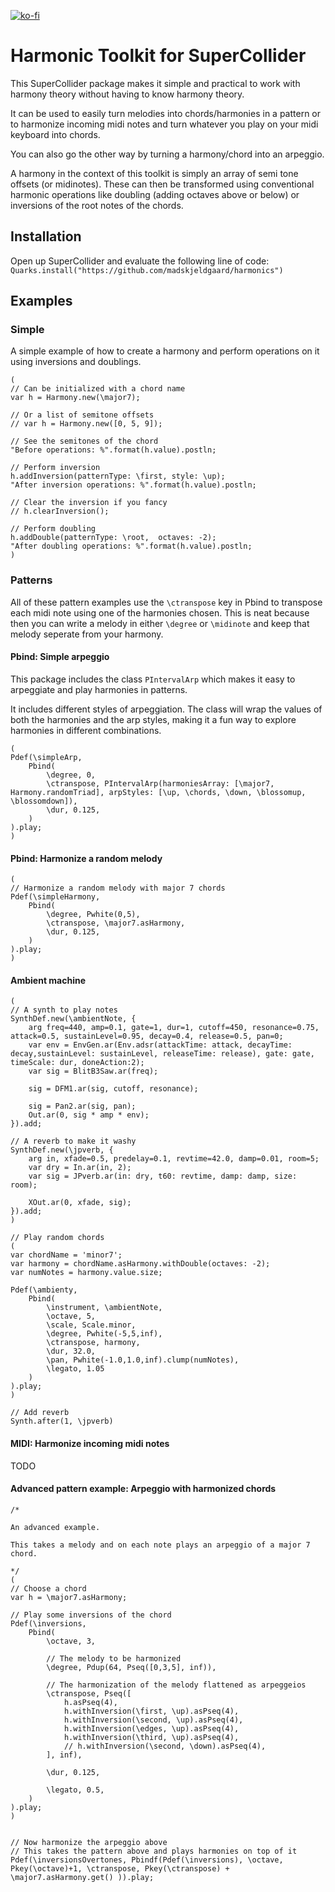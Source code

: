 [![ko-fi](https://ko-fi.com/img/githubbutton_sm.svg)](https://ko-fi.com/X8X6RXV10)

# Harmonic Toolkit for SuperCollider

This SuperCollider package makes it simple and practical to work with harmony theory without having to know harmony theory.

It can be used to easily turn melodies into chords/harmonies in a pattern or to harmonize incoming midi notes and turn whatever you play on your midi keyboard into chords. 

You can also go the other way by turning a harmony/chord into an arpeggio.

A harmony in the context of this toolkit is simply an array of semi tone offsets (or midinotes). These can then be transformed using conventional harmonic operations like doubling (adding octaves above or below) or inversions of the root notes of the chords. 

## Installation

Open up SuperCollider and evaluate the following line of code:
`Quarks.install("https://github.com/madskjeldgaard/harmonics")`

## Examples

### Simple

A simple example of how to create a harmony and perform operations on it using inversions and doublings.

```supercollider
(
// Can be initialized with a chord name
var h = Harmony.new(\major7);

// Or a list of semitone offsets
// var h = Harmony.new([0, 5, 9]);

// See the semitones of the chord
"Before operations: %".format(h.value).postln;

// Perform inversion
h.addInversion(patternType: \first, style: \up);
"After inversion operations: %".format(h.value).postln;

// Clear the inversion if you fancy
// h.clearInversion();

// Perform doubling
h.addDouble(patternType: \root,  octaves: -2);
"After doubling operations: %".format(h.value).postln;
)
```

### Patterns

All of these pattern examples use the `\ctranspose` key in Pbind to transpose each midi note using one of the harmonies chosen. This is neat because then you can write a melody in either `\degree` or `\midinote` and keep that melody seperate from your harmony.

#### Pbind: Simple arpeggio

This package includes the class `PIntervalArp` which makes it easy to arpeggiate and play harmonies in patterns. 

It includes different styles of arpeggiation. The class will wrap the values of both the harmonies and the arp styles, making it a fun way to explore harmonies in different combinations.

```supercollider
(
Pdef(\simpleArp,
    Pbind(
        \degree, 0,
        \ctranspose, PIntervalArp(harmoniesArray: [\major7, Harmony.randomTriad], arpStyles: [\up, \chords, \down, \blossomup, \blossomdown]),
        \dur, 0.125,
    )
).play;
)
```

#### Pbind: Harmonize a random melody


```supercollider
(
// Harmonize a random melody with major 7 chords
Pdef(\simpleHarmony,
    Pbind(
        \degree, Pwhite(0,5),
        \ctranspose, \major7.asHarmony,
        \dur, 0.125,
    )
).play;
)
```

#### Ambient machine

```supercollider
(
// A synth to play notes
SynthDef.new(\ambientNote, {
    arg freq=440, amp=0.1, gate=1, dur=1, cutoff=450, resonance=0.75, attack=0.5, sustainLevel=0.95, decay=0.4, release=0.5, pan=0;
    var env = EnvGen.ar(Env.adsr(attackTime: attack, decayTime: decay,sustainLevel: sustainLevel, releaseTime: release), gate: gate, timeScale: dur, doneAction:2);
    var sig = BlitB3Saw.ar(freq);

    sig = DFM1.ar(sig, cutoff, resonance);

    sig = Pan2.ar(sig, pan);
    Out.ar(0, sig * amp * env);
}).add;

// A reverb to make it washy
SynthDef.new(\jpverb, {
    arg in, xfade=0.5, predelay=0.1, revtime=42.0, damp=0.01, room=5;
    var dry = In.ar(in, 2);
    var sig = JPverb.ar(in: dry, t60: revtime, damp: damp, size: room);

    XOut.ar(0, xfade, sig);
}).add;
)

// Play random chords
(
var chordName = 'minor7';
var harmony = chordName.asHarmony.withDouble(octaves: -2);
var numNotes = harmony.value.size;

Pdef(\ambienty,
    Pbind(
        \instrument, \ambientNote,
        \octave, 5,
        \scale, Scale.minor,
        \degree, Pwhite(-5,5,inf),
        \ctranspose, harmony,
        \dur, 32.0,
        \pan, Pwhite(-1.0,1.0,inf).clump(numNotes),
        \legato, 1.05
    )
).play;
)

// Add reverb
Synth.after(1, \jpverb)
```

#### MIDI: Harmonize incoming midi notes

TODO

#### Advanced pattern example: Arpeggio with harmonized chords

```supercollider
/*

An advanced example.

This takes a melody and on each note plays an arpeggio of a major 7 chord.

*/
(
// Choose a chord
var h = \major7.asHarmony;

// Play some inversions of the chord
Pdef(\inversions,
    Pbind(
        \octave, 3,

        // The melody to be harmonized
        \degree, Pdup(64, Pseq([0,3,5], inf)),

        // The harmonization of the melody flattened as arpeggeios
        \ctranspose, Pseq([
            h.asPseq(4),
            h.withInversion(\first, \up).asPseq(4),
            h.withInversion(\second, \up).asPseq(4),
            h.withInversion(\edges, \up).asPseq(4),
            h.withInversion(\third, \up).asPseq(4),
            // h.withInversion(\second, \down).asPseq(4),
        ], inf),

        \dur, 0.125,

        \legato, 0.5,
    )
).play;
)


// Now harmonize the arpeggio above
// This takes the pattern above and plays harmonies on top of it
Pdef(\inversionsOvertones, Pbindf(Pdef(\inversions), \octave, Pkey(\octave)+1, \ctranspose, Pkey(\ctranspose) + \major7.asHarmony.get() )).play;
```
